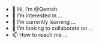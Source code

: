 - 👋 Hi, I’m @Qentah
- 👀 I’m interested in ...
- 🌱 I’m currently learning ...
- 💞️ I’m looking to collaborate on ...
- 📫 How to reach me ...

<!---
Qentah/Qentah is a ✨ special ✨ repository because its `README.md` (this file) appears on your GitHub profile.
You can click the Preview link to take a look at your changes.
--->
